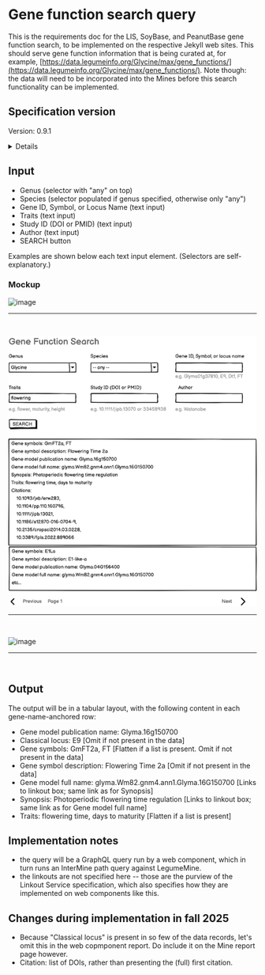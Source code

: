 # Gene function search query

This is the requirements doc for the LIS, SoyBase, and PeanutBase gene function search, to be implemented on the respective Jekyll web sites. This should serve gene function information that is being curated at, for example, [https://data.legumeinfo.org/Glycine/max/gene_functions/](https://data.legumeinfo.org/Glycine/max/gene_functions/). Note though: the data will need to be incorporated into the Mines before this search functionality can be implemented.

## Specification version
Version: 0.9.1

<details>

This specification was completed in late June, 2023. The specification preceded availability of the data in the mines, so additional review and revision of the spec may be needed before the first implementation.

Revision 2025-09-29, after initial implementation of web component and Mine report page:

[https://mines.dev.lis.ncgr.org/jekyll-genefunction/web-components/user/lis-gene-function-search-element.html](https://mines.dev.lis.ncgr.org/jekyll-genefunction/web-components/user/lis-gene-function-search-element.html)

[https://mines.dev.lis.ncgr.org/minimine-genefunction-comments/genefunction:LjNIN](https://mines.dev.lis.ncgr.org/minimine-genefunction-comments/genefunction:LjNIN)

- Classical Locus: Let's not display this in the Web Component report, since it is usually null (though it would be good to include in the Mine symbol report page).
- Gene Symbols: Preferably, all symbols would be displayed for a given record. For example, for the record for publication 10.1104/pp.15.00164, the symbols would be "EIN2, Skl1". If there are technical reasons to restrict to a single symbol (for example, if one symbol is used for linkouts to a Mine report page), then the heading should be singular: Primary gene symbol.
- Gene model pub name: We should display this. For publication 10.1104/pp.15.00164, it would be Medtr7g101410.
- Citations: Currently, DOIs for all citations are displayed. I think that is fine; but in that case, the category heading should be "Citations" rather than "One ctation"
- Linkouts: probably one from Gene symbol (linking to the Mine symbol report page) and one from Gene model full name (linking to all places a gene model ID can go).

</details>

## Input

- Genus (selector with "any" on top)
- Species (selector populated if genus specified, otherwise only "any")
- Gene ID, Symbol, or Locus Name (text input)
- Traits (text input)
- Study ID (DOI or PMID) (text input)
- Author (text input)
- SEARCH button

Examples are shown below each text input element. (Selectors are self-explanatory.)

### Mockup

![image](Gene_function_search.png)

<hr><br>

![image](Gene_function_search_and_results.png)

<hr><br>

![image](Gene_function_linkouts.png)

<hr><br>

## Output

The output will be in a tabular layout, with the following content in each gene-name-anchored row:

- Gene model publication name: Glyma.16g150700
- Classical locus: E9  [Omit if not present in the data]
- Gene symbols: GmFT2a, FT  [Flatten if a list is present. Omit if not present in the data]
- Gene symbol description: Flowering Time 2a  [Omit if not present in the data]
- Gene model full name: glyma.Wm82.gnm4.ann1.Glyma.16G150700  [Links to linkout box; same link as for Synopsis]
- Synopsis: Photoperiodic flowering time regulation  [Links to linkout box; same link as for Gene model full name]
- Traits: flowering time, days to maturity  [Flatten if a list is present]

## Implementation notes

- the query will be a GraphQL query run by a web component, which in turn runs an InterMine path query against LegumeMine.
- the linkouts are not specified here -- those are the purview of the Linkout Service specification, which also specifies how they are implemented on web components like this.

## Changes during implementation in fall 2025
- Because "Classical locus" is present in so few of the data records, let's omit this in the web copmponent report. Do include it on the Mine report page however.
- Citation: list of DOIs, rather than presenting the (full) first citation.


